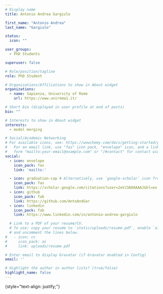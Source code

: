 ```yaml
---
# Display name
title: Antonio Andrea Gargiulo

first_name: "Antonio Andrea"
last_name: "Gargiulo"

status:
  icon: ""

user_groups:
  - PhD Students

superuser: false

# Role/position/tagline
role: PhD Student

# Organizations/Affiliations to show in About widget
organizations:
  - name: Sapienza, University of Rome
    url: https://www.uniroma1.it/

# Short bio (displayed in user profile at end of posts)
bio: ""

# Interests to show in About widget
interests:
  - model merging 

# Social/Academic Networking
# For available icons, see: https://wowchemy.com/docs/getting-started/page-builder/#icons
#   For an email link, use "fas" icon pack, "envelope" icon, and a link in the
#   form "mailto:your-email@example.com" or "/#contact" for contact widget.
social:
  - icon: envelope
    icon_pack: fas
    link: 'mailto:'

  - icon: graduation-cap # Alternatively, use `google-scholar` icon from `ai` icon pack
    icon_pack: fas
    link: https://scholar.google.com/citations?user=2eVJ3A0AAAAJ&hl=en
  - icon: github
    icon_pack: fab
    link: https://github.com/AntoAndGar
  - icon: linkedin
    icon_pack: fab
    link: https://www.linkedin.com/in/antonio-andrea-gargiulo

  # Link to a PDF of your resume/CV.
  # To use: copy your resume to `static/uploads/resume.pdf`, enable `ai` icons in `params.yaml`,
  # and uncomment the lines below.
#   - icon: cv
#     icon_pack: ai
#     link: uploads/resume.pdf

# Enter email to display Gravatar (if Gravatar enabled in Config)
email: ''

# Highlight the author in author lists? (true/false)
highlight_name: false
---
```



{style="text-align: justify;"}
